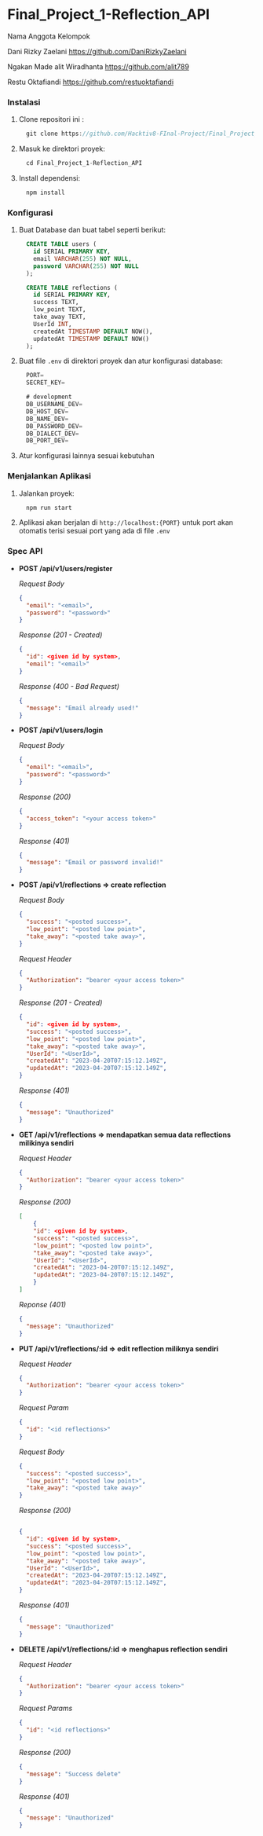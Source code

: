 # Final_Project_1-Reflection_API
  
  Nama Anggota Kelompok 
  
  Dani Rizky Zaelani
    https://github.com/DaniRizkyZaelani
    
  Ngakan Made alit Wiradhanta 
    https://github.com/alit789
  
  Restu Oktafiandi 
    https://github.com/restuoktafiandi
  
### Instalasi
1. Clone repositori ini :
    ```js
      git clone https://github.com/Hacktiv8-FInal-Project/Final_Project_1-Reflection_API.git
    ```
2. Masuk ke direktori proyek:
    ```js
      cd Final_Project_1-Reflection_API
    ```
3. Install dependensi: 
    ```js
      npm install
    ```
### Konfigurasi
1. Buat Database dan buat tabel seperti berikut:
    ```sql
      CREATE TABLE users (
        id SERIAL PRIMARY KEY,
        email VARCHAR(255) NOT NULL,
        password VARCHAR(255) NOT NULL
      );

      CREATE TABLE reflections (
        id SERIAL PRIMARY KEY,
        success TEXT,
        low_point TEXT,
        take_away TEXT,
        UserId INT,
        createdAt TIMESTAMP DEFAULT NOW(),
        updatedAt TIMESTAMP DEFAULT NOW()
      );

    ```

2. Buat file `.env` di direktori proyek dan atur konfigurasi database:
    ```js
      PORT=
      SECRET_KEY=

      # development
      DB_USERNAME_DEV=
      DB_HOST_DEV=
      DB_NAME_DEV=
      DB_PASSWORD_DEV=
      DB_DIALECT_DEV=
      DB_PORT_DEV= 
    ```
3. Atur konfigurasi lainnya sesuai kebutuhan

### Menjalankan Aplikasi
1. Jalankan proyek:
    ```js
      npm run start
    ```
2. Aplikasi akan berjalan di `http://localhost:{PORT}` untuk port akan otomatis terisi sesuai port yang ada di file `.env`

### Spec API
- **POST /api/v1/users/register**
    
    *Request Body*
    
    ```json
    {
      "email": "<email>",
      "password": "<password>"
    }
    ```
    *Response (201 - Created)*
    ```json
    {
      "id": <given id by system>,
      "email": "<email>"
    }
    ```
    *Response (400 - Bad Request)*
    
    ```json
    {
      "message": "Email already used!"
    }
    ```
- **POST /api/v1/users/login**

    *Request Body*
    
    ```json
    {
      "email": "<email>",
      "password": "<password>"
    }
    ```
    *Response (200)*
    
    ```json
    {
      "access_token": "<your access token>"
    }
    ```
    *Response (401)*
    
    ```json
    {
      "message": "Email or password invalid!"
    }
    ```
    

- **POST /api/v1/reflections ⇒ create reflection**
    
    *Request Body*
    ```json
    {
      "success": "<posted success>",
      "low_point": "<posted low point>",
      "take_away": "<posted take away>",
    }
    ```

    *Request Header*

    ```json
    {
      "Authorization": "bearer <your access token>"
    }
    ```
    *Response (201 - Created)*

    ```json
    {
      "id": <given id by system>,
      "success": "<posted success>",
      "low_point": "<posted low point>",
      "take_away": "<posted take away>",
      "UserId": "<UserId>",
      "createdAt": "2023-04-20T07:15:12.149Z",
      "updatedAt": "2023-04-20T07:15:12.149Z",
    }
    ```
    *Response (401)*

    ```json
    {
      "message": "Unauthorized"
    }
    ```
- **GET /api/v1/reflections** **⇒ mendapatkan semua data reflections milikinya sendiri**
    
    *Request Header*
    
    ```json
    {
      "Authorization": "bearer <your access token>"
    }
    ```
    *Response (200)*
    
    ```json
    [
    	{
        "id": <given id by system>,
        "success": "<posted success>",
        "low_point": "<posted low point>",
        "take_away": "<posted take away>",
        "UserId": "<UserId>",
        "createdAt": "2023-04-20T07:15:12.149Z",
        "updatedAt": "2023-04-20T07:15:12.149Z",
    	}
    ]
    ```
    
    *Reponse (401)*
    
    ```json
    {
      "message": "Unauthorized"
    }
    ```
    

- **PUT /api/v1/reflections/:id ⇒ edit reflection miliknya sendiri**
    
    *Request Header*
    
    ```json
    {
      "Authorization": "bearer <your access token>"
    }
    ```
    
    *Request Param*
    
    ```json
    {
      "id": "<id reflections>"
    }
    ```
    
    *Request Body*
    
    ```json
    {
      "success": "<posted success>",
      "low_point": "<posted low point>",
      "take_away": "<posted take away>"
    }
    ```
    
    *Response (200)*
    
    ```json
    
    {
      "id": <given id by system>,
      "success": "<posted success>",
      "low_point": "<posted low point>",
      "take_away": "<posted take away>",
      "UserId": "<UserId>",
      "createdAt": "2023-04-20T07:15:12.149Z",
      "updatedAt": "2023-04-20T07:15:12.149Z",
    }
    
    ```
    
    *Response (401)*
    
    ```json
    {
      "message": "Unauthorized"
    }
    ```
    

- **DELETE /api/v1/reflections/:id ⇒ menghapus reflection sendiri**
    
    *Request Header*
    
    ```json
    {
      "Authorization": "bearer <your access token>"
    }
    ```
    
    *Request Params*
    
    ```json
    {
      "id": "<id reflections>"
    }
    ```
    
    *Response (200)*
    
    ```json
    {
      "message": "Success delete"
    }
    ```
    
    *Response (401)*
    ```json
    {
      "message": "Unauthorized"
    }
    ```